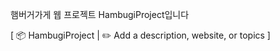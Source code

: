 햄버거가게 웹 프로젝트 HambugiProject입니다

[ 📦 HambugiProject     |  ✏️ Add a description, website, or topics ]

